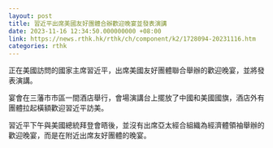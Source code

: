 ```yaml
---
layout: post
title: 習近平出席美國友好團體合辦歡迎晚宴並發表演講
date: 2023-11-16 12:34:50.000000000 +08:00
link: https://news.rthk.hk/rthk/ch/component/k2/1728094-20231116.htm
categories: rthk
---
```


正在美國訪問的國家主席習近平，出席美國友好團體聯合舉辦的歡迎晚宴，並將發表演講。

宴會在三藩市市區一間酒店舉行，會場演講台上擺放了中國和美國國旗，酒店外有團體拉起橫額歡迎習近平訪美。

習近平下午與美國總統拜登會晤後，並沒有出席亞太經合組織為經濟體領袖舉辦的歡迎晚宴，而是在附近出席友好團體的晚宴。
